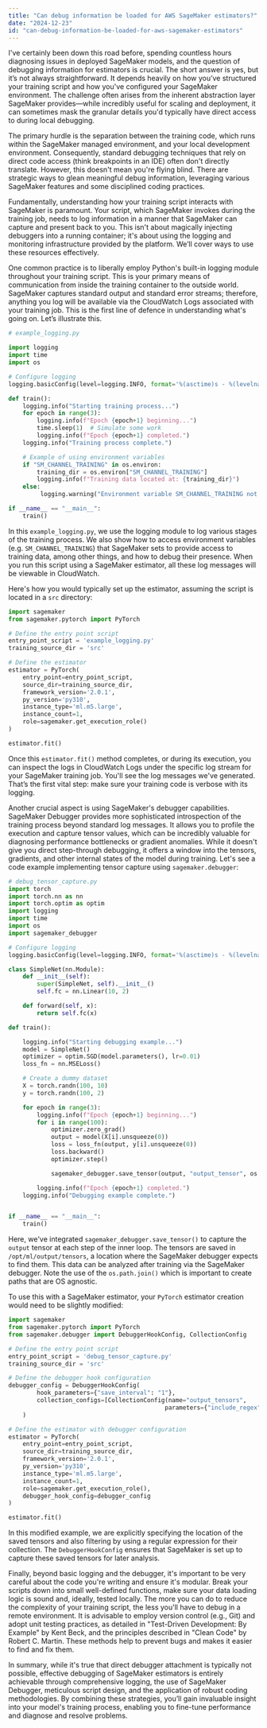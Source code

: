 ```yaml
---
title: "Can debug information be loaded for AWS SageMaker estimators?"
date: "2024-12-23"
id: "can-debug-information-be-loaded-for-aws-sagemaker-estimators"
---
```


 I've certainly been down this road before, spending countless hours diagnosing issues in deployed SageMaker models, and the question of debugging information for estimators is crucial. The short answer is yes, but it’s not always straightforward. It depends heavily on how you’ve structured your training script and how you've configured your SageMaker environment. The challenge often arises from the inherent abstraction layer SageMaker provides—while incredibly useful for scaling and deployment, it can sometimes mask the granular details you'd typically have direct access to during local debugging.

The primary hurdle is the separation between the training code, which runs within the SageMaker managed environment, and your local development environment. Consequently, standard debugging techniques that rely on direct code access (think breakpoints in an IDE) often don't directly translate. However, this doesn't mean you're flying blind. There are strategic ways to glean meaningful debug information, leveraging various SageMaker features and some disciplined coding practices.

Fundamentally, understanding how your training script interacts with SageMaker is paramount. Your script, which SageMaker invokes during the training job, needs to log information in a manner that SageMaker can capture and present back to you. This isn't about magically injecting debuggers into a running container; it's about using the logging and monitoring infrastructure provided by the platform. We’ll cover ways to use these resources effectively.

One common practice is to liberally employ Python's built-in logging module throughout your training script. This is your primary means of communication from inside the training container to the outside world. SageMaker captures standard output and standard error streams; therefore, anything you log will be available via the CloudWatch Logs associated with your training job. This is the first line of defence in understanding what's going on. Let’s illustrate this.

```python
# example_logging.py

import logging
import time
import os

# Configure logging
logging.basicConfig(level=logging.INFO, format='%(asctime)s - %(levelname)s - %(message)s')

def train():
    logging.info("Starting training process...")
    for epoch in range(3):
        logging.info(f"Epoch {epoch+1} beginning...")
        time.sleep(1)  # Simulate some work
        logging.info(f"Epoch {epoch+1} completed.")
    logging.info("Training process complete.")

    # Example of using environment variables
    if "SM_CHANNEL_TRAINING" in os.environ:
        training_dir = os.environ["SM_CHANNEL_TRAINING"]
        logging.info(f"Training data located at: {training_dir}")
    else:
         logging.warning("Environment variable SM_CHANNEL_TRAINING not set.")

if __name__ == "__main__":
    train()
```

In this `example_logging.py`, we use the logging module to log various stages of the training process. We also show how to access environment variables (e.g. `SM_CHANNEL_TRAINING`) that SageMaker sets to provide access to training data, among other things, and how to debug their presence. When you run this script using a SageMaker estimator, all these log messages will be viewable in CloudWatch.

Here's how you would typically set up the estimator, assuming the script is located in a `src` directory:

```python
import sagemaker
from sagemaker.pytorch import PyTorch

# Define the entry point script
entry_point_script = 'example_logging.py'
training_source_dir = 'src'

# Define the estimator
estimator = PyTorch(
    entry_point=entry_point_script,
    source_dir=training_source_dir,
    framework_version='2.0.1',
    py_version='py310',
    instance_type='ml.m5.large',
    instance_count=1,
    role=sagemaker.get_execution_role()
)

estimator.fit()
```

Once this `estimator.fit()` method completes, or during its execution, you can inspect the logs in CloudWatch Logs under the specific log stream for your SageMaker training job. You'll see the log messages we've generated. That’s the first vital step: make sure your training code is verbose with its logging.

Another crucial aspect is using SageMaker's debugger capabilities. SageMaker Debugger provides more sophisticated introspection of the training process beyond standard log messages. It allows you to profile the execution and capture tensor values, which can be incredibly valuable for diagnosing performance bottlenecks or gradient anomalies. While it doesn't give you direct step-through debugging, it offers a window into the tensors, gradients, and other internal states of the model during training. Let's see a code example implementing tensor capture using `sagemaker.debugger`:

```python
# debug_tensor_capture.py
import torch
import torch.nn as nn
import torch.optim as optim
import logging
import time
import os
import sagemaker_debugger

# Configure logging
logging.basicConfig(level=logging.INFO, format='%(asctime)s - %(levelname)s - %(message)s')

class SimpleNet(nn.Module):
    def __init__(self):
        super(SimpleNet, self).__init__()
        self.fc = nn.Linear(10, 2)

    def forward(self, x):
        return self.fc(x)

def train():

    logging.info("Starting debugging example...")
    model = SimpleNet()
    optimizer = optim.SGD(model.parameters(), lr=0.01)
    loss_fn = nn.MSELoss()

    # Create a dummy dataset
    X = torch.randn(100, 10)
    y = torch.randn(100, 2)

    for epoch in range(3):
        logging.info(f"Epoch {epoch+1} beginning...")
        for i in range(100):
            optimizer.zero_grad()
            output = model(X[i].unsqueeze(0))
            loss = loss_fn(output, y[i].unsqueeze(0))
            loss.backward()
            optimizer.step()

            sagemaker_debugger.save_tensor(output, "output_tensor", os.path.join("/opt/ml/output/tensors", f"epoch_{epoch+1}_i_{i+1}"))

        logging.info(f"Epoch {epoch+1} completed.")
    logging.info("Debugging example complete.")


if __name__ == "__main__":
    train()
```

Here, we've integrated `sagemaker_debugger.save_tensor()` to capture the `output` tensor at each step of the inner loop. The tensors are saved in `/opt/ml/output/tensors`, a location where the SageMaker debugger expects to find them. This data can be analyzed after training via the SageMaker debugger. Note the use of the `os.path.join()` which is important to create paths that are OS agnostic.

To use this with a SageMaker estimator, your `PyTorch` estimator creation would need to be slightly modified:

```python
import sagemaker
from sagemaker.pytorch import PyTorch
from sagemaker.debugger import DebuggerHookConfig, CollectionConfig

# Define the entry point script
entry_point_script = 'debug_tensor_capture.py'
training_source_dir = 'src'

# Define the debugger hook configuration
debugger_config = DebuggerHookConfig(
        hook_parameters={"save_interval": "1"},
        collection_configs=[CollectionConfig(name="output_tensors",
                                            parameters={"include_regex": "epoch"})]
    )

# Define the estimator with debugger configuration
estimator = PyTorch(
    entry_point=entry_point_script,
    source_dir=training_source_dir,
    framework_version='2.0.1',
    py_version='py310',
    instance_type='ml.m5.large',
    instance_count=1,
    role=sagemaker.get_execution_role(),
    debugger_hook_config=debugger_config
)

estimator.fit()
```

In this modified example, we are explicitly specifying the location of the saved tensors and also filtering by using a regular expression for their collection. The `DebuggerHookConfig` ensures that SageMaker is set up to capture these saved tensors for later analysis.

Finally, beyond basic logging and the debugger, it's important to be very careful about the code you're writing and ensure it's modular. Break your scripts down into small well-defined functions, make sure your data loading logic is sound and, ideally, tested locally. The more you can do to reduce the complexity of your training script, the less you'll have to debug in a remote environment. It is advisable to employ version control (e.g., Git) and adopt unit testing practices, as detailed in "Test-Driven Development: By Example" by Kent Beck, and the principles described in "Clean Code" by Robert C. Martin. These methods help to prevent bugs and makes it easier to find and fix them.

In summary, while it's true that direct debugger attachment is typically not possible, effective debugging of SageMaker estimators is entirely achievable through comprehensive logging, the use of SageMaker Debugger, meticulous script design, and the application of robust coding methodologies. By combining these strategies, you’ll gain invaluable insight into your model's training process, enabling you to fine-tune performance and diagnose and resolve problems.
